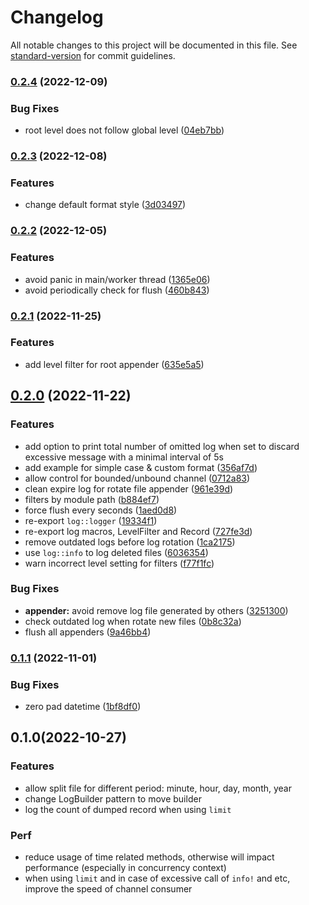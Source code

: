 # Changelog

All notable changes to this project will be documented in this file. See [standard-version](https://github.com/conventional-changelog/standard-version) for commit guidelines.

### [0.2.4](https://github.com/nonconvextech/ftlog/compare/v0.2.3...v0.2.4) (2022-12-09)


### Bug Fixes

* root level does not follow global level ([04eb7bb](https://github.com/nonconvextech/ftlog/commit/04eb7bbb8fea4343b045a1ad6a8f24ef3265bafa))

### [0.2.3](https://github.com/nonconvextech/ftlog/compare/v0.2.2...v0.2.3) (2022-12-08)


### Features

* change default format style ([3d03497](https://github.com/nonconvextech/ftlog/commit/3d034977333a7ede7279b63f19c0e4fbac84cb73))

### [0.2.2](https://github.com/nonconvextech/ftlog/compare/v0.2.1...v0.2.2) (2022-12-05)


### Features

* avoid panic in main/worker thread ([1365e06](https://github.com/nonconvextech/ftlog/commit/1365e06a93e5b681c5fbbbc6a13b3f57bcbaf27c))
* avoid periodically check for flush ([460b843](https://github.com/nonconvextech/ftlog/commit/460b8433dd4a3342ee3fadd77ef012857c0595a2))

### [0.2.1](https://github.com/nonconvextech/ftlog/compare/v0.2.0...v0.2.1) (2022-11-25)


### Features

* add level filter for root appender ([635e5a5](https://github.com/nonconvextech/ftlog/commit/635e5a50e0b4b4667387a7698fdbe841ce7f09b3))

## [0.2.0](https://github.com/nonconvextech/ftlog/compare/v0.1.1...v0.2.0) (2022-11-22)


### Features

* add option to print total number of omitted log when set to discard excessive message with a minimal interval of 5s
* add example for simple case & custom format ([356af7d](https://github.com/nonconvextech/ftlog/commit/356af7d17e961506f4eb00be505b4a0de4fcad7b))
* allow control for bounded/unbound channel ([0712a83](https://github.com/nonconvextech/ftlog/commit/0712a837117dff14d28b682109a61d2b7fd479ea))
* clean expire log for rotate file appender ([961e39d](https://github.com/nonconvextech/ftlog/commit/961e39d1dc083e1a636563e05e21b45b008bb114))
* filters by module path ([b884ef7](https://github.com/nonconvextech/ftlog/commit/b884ef72d49cd8bf9fb47559ec3e4523cd076432))
* force flush every seconds ([1aed0d8](https://github.com/nonconvextech/ftlog/commit/1aed0d8f565c2763c7c3a0545eaa23ac4cb08531))
* re-export `log::logger` ([19334f1](https://github.com/nonconvextech/ftlog/commit/19334f1f661b3f7e707ff96022cd28f9c20f4da7))
* re-export log macros, LevelFilter and Record ([727fe3d](https://github.com/nonconvextech/ftlog/commit/727fe3daf546d51cad2c6352395cd2fdc5d1250d))
* remove outdated logs before log rotation ([1ca2175](https://github.com/nonconvextech/ftlog/commit/1ca21759d9683b11ec7daa4279523d96cb9a33da))
* use `log::info` to log deleted files ([6036354](https://github.com/nonconvextech/ftlog/commit/60363541816a4b00c84227f68906f37d62a72cce))
* warn incorrect level setting for filters ([f77f1fc](https://github.com/nonconvextech/ftlog/commit/f77f1fc5408b7bcb1ebe5df6d90a662ef945f126))


### Bug Fixes

* **appender:** avoid remove log file generated by others ([3251300](https://github.com/nonconvextech/ftlog/commit/3251300f48a0bd5eda63b0a40de5f49e457e776f))
* check outdated log when rotate new files ([0b8c32a](https://github.com/nonconvextech/ftlog/commit/0b8c32a4d308acf40acd663ef1e71071444f0258))
* flush all appenders ([9a46bb4](https://github.com/nonconvextech/ftlog/commit/9a46bb41e57ccbe66fd3c29b940408eb6ea9585b))

### [0.1.1](https://github.com/nonconvextech/ftlog/compare/v0.1.0...v0.1.1) (2022-11-01)


### Bug Fixes

* zero pad datetime ([1bf8df0](https://github.com/nonconvextech/ftlog/commit/1bf8df093d73a97605d256a0faa7b1a4a7597985))

## 0.1.0(2022-10-27)


### Features

* allow split file for different period: minute, hour, day, month, year
* change LogBuilder pattern to move builder
* log the count of dumped record when using `limit`

### Perf
* reduce usage of time related methods, otherwise will impact performance (especially in concurrency context)
* when using `limit` and in case of excessive call of `info!` and etc, improve the speed of channel consumer
